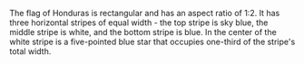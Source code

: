 The flag of Honduras is rectangular and has an aspect ratio of 1:2. It has three horizontal stripes of equal width - the top stripe is sky blue, the middle stripe is white, and the bottom stripe is blue. In the center of the white stripe is a five-pointed blue star that occupies one-third of the stripe's total width.